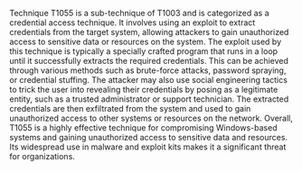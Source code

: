 Technique T1055 is a sub-technique of T1003 and is categorized as a credential access technique. It involves using an exploit to extract credentials from the target system, allowing attackers to gain unauthorized access to sensitive data or resources on the system. 
The exploit used by this technique is typically a specially crafted program that runs in a loop until it successfully extracts the required credentials. This can be achieved through various methods such as brute-force attacks, password spraying, or credential stuffing.
The attacker may also use social engineering tactics to trick the user into revealing their credentials by posing as a legitimate entity, such as a trusted administrator or support technician. The extracted credentials are then exfiltrated from the system and used to gain unauthorized access to other systems or resources on the network.
Overall, T1055 is a highly effective technique for compromising Windows-based systems and gaining unauthorized access to sensitive data and resources. Its widespread use in malware and exploit kits makes it a significant threat for organizations.